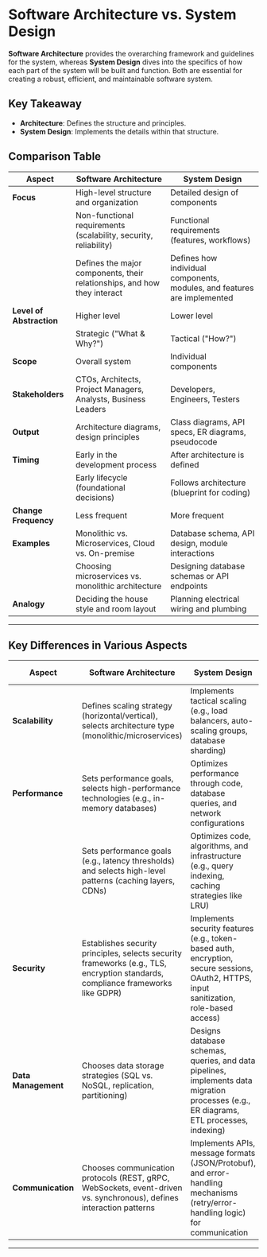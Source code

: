 # Software Architecture vs. System Design

**Software Architecture** provides the overarching framework and guidelines for the system, whereas **System Design** dives into the specifics of how each part of the system will be built and function. Both are essential for creating a robust, efficient, and maintainable software system.

## Key Takeaway
- **Architecture**: Defines the structure and principles.  
- **System Design**: Implements the details within that structure.  

## Comparison Table

| **Aspect**          | **Software Architecture**                                     | **System Design**                                     |
|---------------------|--------------------------------------------------------------|------------------------------------------------------|
| **Focus**          | High-level structure and organization                         | Detailed design of components                      |
|                     | Non-functional requirements (scalability, security, reliability) | Functional requirements (features, workflows)       |
|                     | Defines the major components, their relationships, and how they interact | Defines how individual components, modules, and features are implemented |
| **Level of Abstraction** | Higher level                                           | Lower level                                         |
|                     | Strategic ("What & Why?")                                   | Tactical ("How?")                                  |
| **Scope**          | Overall system                                               | Individual components                               |
| **Stakeholders**   | CTOs, Architects, Project Managers, Analysts, Business Leaders | Developers, Engineers, Testers                     |
| **Output**        | Architecture diagrams, design principles                      | Class diagrams, API specs, ER diagrams, pseudocode |
| **Timing**        | Early in the development process                              | After architecture is defined                      |
|                     | Early lifecycle (foundational decisions)                    | Follows architecture (blueprint for coding)        |
| **Change Frequency** | Less frequent                                             | More frequent                                      |
| **Examples**       | Monolithic vs. Microservices, Cloud vs. On-premise           | Database schema, API design, module interactions   |
|                     | Choosing microservices vs. monolithic architecture         | Designing database schemas or API endpoints        |
| **Analogy**        | Deciding the house style and room layout                     | Planning electrical wiring and plumbing            |

---

## Key Differences in Various Aspects

| **Aspect**          | **Software Architecture**                                     | **System Design**                                   | **Key Differences** |
|---------------------|--------------------------------------------------------------|----------------------------------------------------|---------------------|
| **Scalability**    | Defines scaling strategy (horizontal/vertical), selects architecture type (monolithic/microservices) | Implements tactical scaling (e.g., load balancers, auto-scaling groups, database sharding) | Architecture decides how to scale, System Design enables it. |
| **Performance**    | Sets performance goals, selects high-performance technologies (e.g., in-memory databases) | Optimizes performance through code, database queries, and network configurations | Architecture defines what performance means, System Design achieves it. |
|                     | Sets performance goals (e.g., latency thresholds) and selects high-level patterns (caching layers, CDNs) | Optimizes code, algorithms, and infrastructure (e.g., query indexing, caching strategies like LRU) | |
| **Security**       | Establishes security principles, selects security frameworks (e.g., TLS, encryption standards, compliance frameworks like GDPR) | Implements security features (e.g., token-based auth, encryption, secure sessions, OAuth2, HTTPS, input sanitization, role-based access) | Architecture defines security policies, System Design enforces technical safeguards. |
| **Data Management** | Chooses data storage strategies (SQL vs. NoSQL, replication, partitioning) | Designs database schemas, queries, and data pipelines, implements data migration processes (e.g., ER diagrams, ETL processes, indexing) | Architecture plans where and how data lives, System Design builds how it’s used. |
| **Communication**  | Chooses communication protocols (REST, gRPC, WebSockets, event-driven vs. synchronous), defines interaction patterns | Implements APIs, message formats (JSON/Protobuf), and error-handling mechanisms (retry/error-handling logic) for communication | Architecture selects communication protocols, System Design implements message details. |

---


